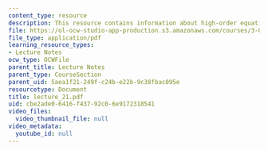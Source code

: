 ```yaml
---
content_type: resource
description: This resource contains information about high-order equations.
file: https://ol-ocw-studio-app-production.s3.amazonaws.com/courses/3-016-mathematics-for-materials-scientists-and-engineers-fall-2005/cbe2ade06416f43792c06e9172318541_lecture_21.pdf
file_type: application/pdf
learning_resource_types:
- Lecture Notes
ocw_type: OCWFile
parent_title: Lecture Notes
parent_type: CourseSection
parent_uid: 5aea1f21-249f-c24b-e22b-9c38fbac095e
resourcetype: Document
title: lecture_21.pdf
uid: cbe2ade0-6416-f437-92c0-6e9172318541
video_files:
  video_thumbnail_file: null
video_metadata:
  youtube_id: null
---
```

